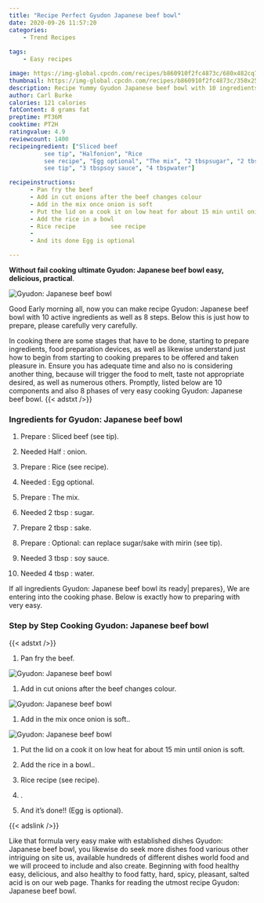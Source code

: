 ```yaml
---
title: "Recipe Perfect Gyudon Japanese beef bowl"
date: 2020-09-26 11:57:20
categories:
    - Trend Recipes
    
tags:
    - Easy recipes

image: https://img-global.cpcdn.com/recipes/b860910f2fc4873c/680x482cq70/gyudon-japanese-beef-bowl-recipe-main-photo.jpg
thumbnail: https://img-global.cpcdn.com/recipes/b860910f2fc4873c/350x250cq70/gyudon-japanese-beef-bowl-recipe-main-photo.jpg
description: Recipe Yummy Gyudon Japanese beef bowl with 10 ingredients and 8 stages of easy cooking.
author: Carl Burke
calories: 121 calories
fatContent: 8 grams fat
preptime: PT36M
cooktime: PT2H
ratingvalue: 4.9
reviewcount: 1400
recipeingredient: ["Sliced beef
          see tip", "Halfonion", "Rice
          see recipe", "Egg optional", "The mix", "2 tbspsugar", "2 tbspsake", "Optional can replace sugarsake with mirin
          see tip", "3 tbspsoy sauce", "4 tbspwater"]

recipeinstructions: 
      - Pan fry the beef 
      - Add in cut onions after the beef changes colour 
      - Add in the mix once onion is soft 
      - Put the lid on a cook it on low heat for about 15 min until onion is soft 
      - Add the rice in a bowl 
      - Rice recipe          see recipe 
      -  
      - And its done Egg is optional

---
```




**Without fail cooking ultimate Gyudon: Japanese beef bowl easy, delicious, practical**. 


![Gyudon: Japanese beef bowl](https://img-global.cpcdn.com/recipes/b860910f2fc4873c/680x482cq70/gyudon-japanese-beef-bowl-recipe-main-photo.jpg "Gyudon: Japanese beef bowl")




Good Early morning all, now you can make recipe Gyudon: Japanese beef bowl with 10 active ingredients as well as 8 steps. Below this is just how to prepare, please carefully very carefully.

In cooking there are some stages that have to be done, starting to prepare ingredients, food preparation devices, as well as likewise understand just how to begin from starting to cooking prepares to be offered and taken pleasure in. Ensure you has adequate time and also no is considering another thing, because will trigger the food to melt, taste not appropriate desired, as well as numerous others. Promptly, listed below are 10 components and also 8 phases of very easy cooking Gyudon: Japanese beef bowl.
{{< adstxt />}}

### Ingredients for Gyudon: Japanese beef bowl


1. Prepare  : Sliced beef
          (see tip).

1. Needed Half : onion.

1. Prepare  : Rice
          (see recipe).

1. Needed  : Egg optional.

1. Prepare  : The mix.

1. Needed 2 tbsp : sugar.

1. Prepare 2 tbsp : sake.

1. Prepare  : Optional: can replace sugar/sake with mirin
          (see tip).

1. Needed 3 tbsp : soy sauce.

1. Needed 4 tbsp : water.



If all ingredients Gyudon: Japanese beef bowl its ready| prepares}, We are entering into the cooking phase. Below is exactly how to preparing with very easy.

### Step by Step Cooking Gyudon: Japanese beef bowl

{{< adstxt />}}


1. Pan fry the beef.



![Gyudon: Japanese beef bowl](https://img-global.cpcdn.com/steps/cdf7b16e9043438d/160x128cq70/gyudon-japanese-beef-bowl-recipe-step-1-photo.jpg" "Gyudon: Japanese beef bowl")



1. Add in cut onions after the beef changes colour.



![Gyudon: Japanese beef bowl](https://img-global.cpcdn.com/steps/3b59bf90ade0c57a/160x128cq70/gyudon-japanese-beef-bowl-recipe-step-2-photo.jpg" "Gyudon: Japanese beef bowl")



1. Add in the mix once onion is soft..



![Gyudon: Japanese beef bowl](https://img-global.cpcdn.com/steps/b7783555b69671b0/160x128cq70/gyudon-japanese-beef-bowl-recipe-step-3-photo.jpg" "Gyudon: Japanese beef bowl")



1. Put the lid on a cook it on low heat for about 15 min until onion is soft.



1. Add the rice in a bowl..



1. Rice recipe
          (see recipe).



1. .



1. And it’s done!! (Egg is optional).





{{< adslink />}}

Like that formula very easy make with established dishes Gyudon: Japanese beef bowl, you likewise do seek more dishes food various other intriguing on site us, available hundreds of different dishes world food and we will proceed to include and also create. Beginning with food healthy easy, delicious, and also healthy to food fatty, hard, spicy, pleasant, salted acid is on our web page. Thanks for reading the utmost recipe Gyudon: Japanese beef bowl.
